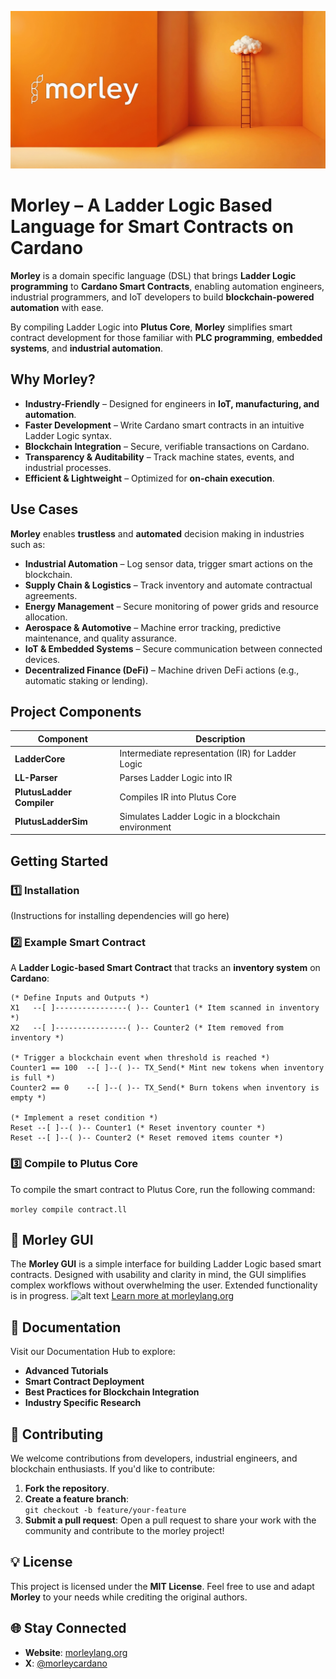 ![alt text](https://raw.githubusercontent.com/Liberty-Chris/Morley/refs/heads/main/images/morley_backdrop2.png)

# **Morley** – A Ladder Logic Based Language for Smart Contracts on Cardano

**Morley** is a domain specific language (DSL) that brings **Ladder Logic programming** to **Cardano Smart Contracts**, enabling automation engineers, industrial programmers, and IoT developers to build **blockchain-powered automation** with ease. 

By compiling Ladder Logic into **Plutus Core**, **Morley** simplifies smart contract development for those familiar with **PLC programming**, **embedded systems**, and **industrial automation**.

## **Why Morley?**
- **Industry-Friendly** – Designed for engineers in **IoT, manufacturing, and automation**.
- **Faster Development** – Write Cardano smart contracts in an intuitive Ladder Logic syntax.
- **Blockchain Integration** – Secure, verifiable transactions on Cardano.
- **Transparency & Auditability** – Track machine states, events, and industrial processes.
- **Efficient & Lightweight** – Optimized for **on-chain execution**.

## **Use Cases**
**Morley** enables **trustless** and **automated** decision making in industries such as:
- **Industrial Automation** – Log sensor data, trigger smart actions on the blockchain.
- **Supply Chain & Logistics** – Track inventory and automate contractual agreements.
- **Energy Management** – Secure monitoring of power grids and resource allocation.
- **Aerospace & Automotive** – Machine error tracking, predictive maintenance, and quality assurance.
- **IoT & Embedded Systems** – Secure communication between connected devices.
- **Decentralized Finance (DeFi)** – Machine driven DeFi actions (e.g., automatic staking or lending).

## **Project Components**
| Component                 | Description                                     |
|---------------------------|-------------------------------------------------|
| **LadderCore**            | Intermediate representation (IR) for Ladder Logic |
| **LL-Parser**             | Parses Ladder Logic into IR                    |
| **PlutusLadder Compiler** | Compiles IR into Plutus Core                   |
| **PlutusLadderSim**       | Simulates Ladder Logic in a blockchain environment |

## **Getting Started**
### 1️⃣ Installation
(Instructions for installing dependencies will go here)

### 2️⃣ Example Smart Contract
A **Ladder Logic-based Smart Contract** that tracks an **inventory system** on **Cardano**:

    (* Define Inputs and Outputs *)
    X1   --[ ]----------------( )-- Counter1 (* Item scanned in inventory *)
    X2   --[ ]----------------( )-- Counter2 (* Item removed from inventory *)

    (* Trigger a blockchain event when threshold is reached *)
    Counter1 == 100  --[ ]--( )-- TX_Send(* Mint new tokens when inventory is full *)
    Counter2 == 0    --[ ]--( )-- TX_Send(* Burn tokens when inventory is empty *)

    (* Implement a reset condition *)
    Reset --[ ]--( )-- Counter1 (* Reset inventory counter *)
    Reset --[ ]--( )-- Counter2 (* Reset removed items counter *)

### 3️⃣ Compile to Plutus Core

To compile the smart contract to Plutus Core, run the following command:

```morley compile contract.ll```



## 🎨 Morley GUI

The **Morley GUI** is a simple interface for building Ladder Logic based smart contracts. Designed with usability and clarity in mind, the GUI simplifies complex workflows without overwhelming the user. Extended functionality is in progress.
![alt text](https://raw.githubusercontent.com/Liberty-Chris/morley/refs/heads/main/images/arkwriter.png)
[Learn more at morleylang.org](https://morleylang.org)

## 📖 Documentation

Visit our Documentation Hub to explore:

- **Advanced Tutorials**
- **Smart Contract Deployment**
- **Best Practices for Blockchain Integration**
- **Industry Specific Research**

## 🤝 Contributing

We welcome contributions from developers, industrial engineers, and blockchain enthusiasts. If you'd like to contribute:

1. **Fork the repository**.
2. **Create a feature branch**:  
```git checkout -b feature/your-feature```
3. **Submit a pull request**:
Open a pull request to share your work with the community and contribute to the morley project!

## 💡 License

This project is licensed under the **MIT License**. Feel free to use and adapt **Morley** to your needs while crediting the original authors.

## 🌐 Stay Connected

- **Website**: [morleylang.org](https://morleylang.org)  
- **X**: [@morleycardano](https://x.com/morleycardano) 
